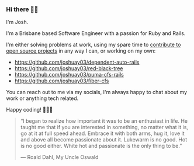 ### Hi there 👋🏽

I'm Josh.

I'm a Brisbane based Software Engineer with a passion for Ruby and Rails.

I'm either solving problems at work, using my spare time to [contribute to open source projects](https://github.com/users/joshuay03/projects/1) in any way I can, or working on my own:
- https://github.com/joshuay03/dependent-auto-rails
- https://github.com/joshuay03/red-black-tree
- https://github.com/joshuay03/puma-cfs-rails
- https://github.com/joshuay03/fiber-cfs

You can reach out to me via my socials, I'm always happy to chat about my work or anything tech related.

Happy coding! 👨🏽‍💻

> “I began to realize how important it was to be an enthusiast in life. He taught me that if you are interested in something, no matter what it is, go at it at full speed ahead. Embrace it with both arms, hug it, love it and above all become passionate about it. Lukewarm is no good. Hot is no good either. White hot and passionate is the only thing to be.”
>
> ― Roald Dahl, My Uncle Oswald

